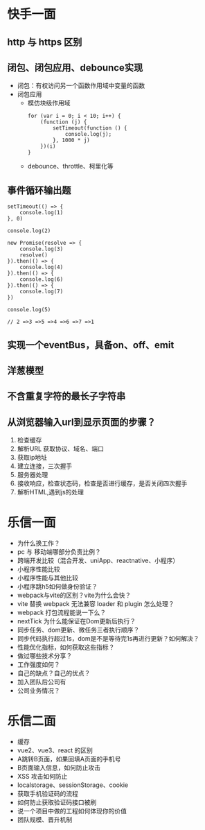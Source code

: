 # 快手一面
## http 与 https 区别
## 闭包、闭包应用、debounce实现
- 闭包：有权访问另一个函数作用域中变量的函数
- 闭包应用
  - 模仿块级作用域
    ```
    for (var i = 0; i < 10; i++) {
        (function (j) {
            setTimeout(function () {
                console.log(j);
            }, 1000 * j)
        })(i)
    }
    ```
  - debounce、throttle、柯里化等
## 事件循环输出题
```
setTimeout(() => {
    console.log(1)
}, 0)

console.log(2)

new Promise(resolve => {
    console.log(3)
    resolve()
}).then(() => {
    console.log(4)
}).then(() => {
    console.log(6)
}).then(() => {
    console.log(7)
})

console.log(5)

// 2 =>3 =>5 =>4 =>6 =>7 =>1
```
## 实现一个eventBus，具备on、off、emit
## 洋葱模型
## 不含重复字符的最长子字符串
## 从浏览器输入url到显示页面的步骤？
1. 检查缓存
2. 解析URL 获取协议、域名、端口
3. 获取ip地址
4. 建立连接，三次握手
5. 服务器处理
6. 接收响应，检查状态码，检查是否进行缓存，是否关闭四次握手
7. 解析HTML,遇到js的处理

# 乐信一面
- 为什么换工作？
- pc 与 移动端哪部分负责比例？
- 跨端开发比较（混合开发、uniApp、reactnative、小程序）
- 小程序性能比较
- 小程序性能与其他比较
- 小程序跳h5如何做身份验证？
- webpack与vite的区别？vite为什么会快？
- vite 替换 webpack 无法兼容 loader 和 plugin 怎么处理？
- webpack 打包流程能说一下么？
- nextTick 为什么能保证在Dom更新后执行？
- 同步任务、dom更新、微任务三者执行顺序？
- 同步代码执行超过1s，dom是不是等待完1s再进行更新？如何解决？
- 性能优化指标，如何获取这些指标？
- 做过哪些技术分享？
- 工作强度如何？
- 自己的缺点？自己的优点？
- 加入团队后公司有
- 公司业务情况？

# 乐信二面
- 缓存
- vue2、vue3、react 的区别
- A跳转B页面，如果回填A页面的手机号
- B页面输入信息，如何防止攻击
- XSS 攻击如何防止
- localstorage、sessionStorage、cookie
- 获取手机验证码的流程
- 如何防止获取验证码接口被刷
- 说一个项目中做的工程如何体现你的价值
- 团队规模、晋升机制
